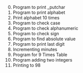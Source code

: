 0. Program to print _putchar
1. Program to print alphabet
2. Print alphabet 10 times
3. Program to check case
4. Program to check alphanumeric
5. Program to check sign
6. Program to find absolute value
7. Program to print last digit
8. Incrementing minutes
9. Program for 9 Times Table
10. Program adding two integers
11. Printing to 98
